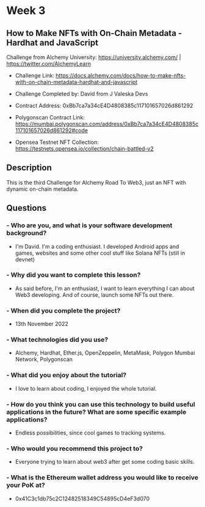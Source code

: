 # Week 3
## How to Make NFTs with On-Chain Metadata - Hardhat and JavaScript

Challenge from Alchemy University: https://university.alchemy.com/ | https://twitter.com/AlchemyLearn

- Challenge Link: https://docs.alchemy.com/docs/how-to-make-nfts-with-on-chain-metadata-hardhat-and-javascript

- Challenge Completed by: David from J Valeska Devs

- Contract Address: 0xBb7ca7a34cE4D4808385c117101657026d861292

- Polygonscan Contract Link: https://mumbai.polygonscan.com/address/0xBb7ca7a34cE4D4808385c117101657026d861292#code

- Opensea Testnet NFT Collection: https://testnets.opensea.io/collection/chain-battled-v2


## Description

This is the third Challenge for Alchemy Road To Web3, just an NFT with dynamic on-chain metadata.

## Questions

### - Who are you, and what is your software development background?
- I'm David. I'm a coding enthusiast. I developed Android apps and games, websites and some other cool stuff like Solana NFTs (still in devnet)

### - Why did you want to complete this lesson?
- As said before, I'm an enthusiast, I want to learn everything I can about Web3 developing. And of course, launch some NFTs out there.

### - When did you complete the project?
- 13th November 2022

### - What technologies did you use?
- Alchemy, Hardhat, Ether.js, OpenZeppelin, MetaMask, Polygon Mumbai Network, Polygonscan

### - What did you enjoy about the tutorial?
- I love to learn about coding, I enjoyed the whole tutorial.

### - How do you think you can use this technology to build useful applications in the future? What are some specific example applications?
- Endless possibilities, since cool games to tracking systems.

### - Who would you recommend this project to?
- Everyone trying to learn about web3 after get some coding basic skills.

### - What is the Ethereum wallet address you would like to receive your PoK at?
- 0x41C3c1db75c2C12482518349C54895cD4eF3d070





